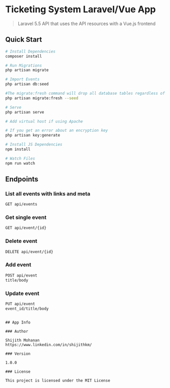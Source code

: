 # Ticketing System Laravel/Vue App

> Laravel 5.5 API that uses the API resources with a Vue.js frontend

## Quick Start

``` bash
# Install Dependencies
composer install

# Run Migrations
php artisan migrate

# Import Events
php artisan db:seed

#The migrate:fresh command will drop all database tables regardless of their prefix. This command should be used with caution when developing on a database that is shared with other applications.
php artisan migrate:fresh --seed

# Serve 
php artisan serve

# Add virtual host if using Apache

# If you get an error about an encryption key
php artisan key:generate

# Install JS Dependencies
npm install

# Watch Files
npm run watch
```

## Endpoints

### List all events with links and meta
``` bash
GET api/events
```
### Get single event
``` bash
GET api/event/{id}
```

### Delete event
``` bash
DELETE api/event/{id}
```

### Add event
``` bash
POST api/event
title/body
```

### Update event
``` bash
PUT api/event
event_id/title/body
```


```

## App Info

### Author

Shijith Mohanan
https://www.linkedin.com/in/shijithkm/

### Version

1.0.0

### License

This project is licensed under the MIT License

